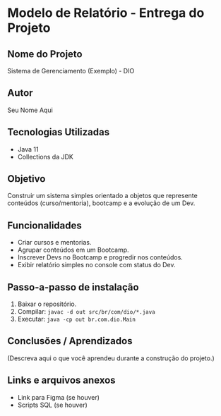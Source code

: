 # Modelo de Relatório - Entrega do Projeto

## Nome do Projeto
Sistema de Gerenciamento (Exemplo) - DIO

## Autor
Seu Nome Aqui

## Tecnologias Utilizadas
- Java 11
- Collections da JDK

## Objetivo
Construir um sistema simples orientado a objetos que represente conteúdos (curso/mentoria), bootcamp e a evolução de um Dev.

## Funcionalidades
- Criar cursos e mentorias.
- Agrupar conteúdos em um Bootcamp.
- Inscrever Devs no Bootcamp e progredir nos conteúdos.
- Exibir relatório simples no console com status do Dev.

## Passo-a-passo de instalação
1. Baixar o repositório.
2. Compilar: `javac -d out src/br/com/dio/*.java`
3. Executar: `java -cp out br.com.dio.Main`

## Conclusões / Aprendizados
(Descreva aqui o que você aprendeu durante a construção do projeto.)

## Links e arquivos anexos
- Link para Figma (se houver)
- Scripts SQL (se houver)

